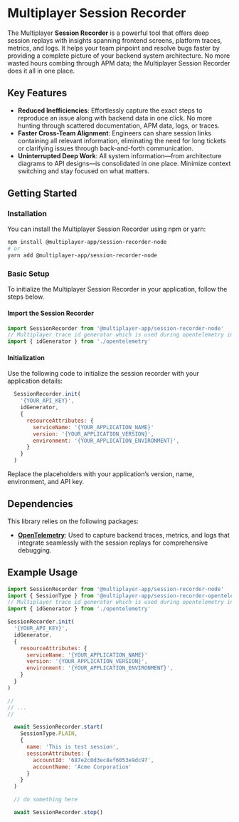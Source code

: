# Multiplayer Session Recorder

The Multiplayer **Session Recorder** is a powerful tool that offers deep session replays with insights spanning frontend screens, platform traces, metrics, and logs. It helps your team pinpoint and resolve bugs faster by providing a complete picture of your backend system architecture. No more wasted hours combing through APM data; the Multiplayer Session Recorder does it all in one place.

## Key Features

- **Reduced Inefficiencies**: Effortlessly capture the exact steps to reproduce an issue along with backend data in one click. No more hunting through scattered documentation, APM data, logs, or traces.
- **Faster Cross-Team Alignment**: Engineers can share session links containing all relevant information, eliminating the need for long tickets or clarifying issues through back-and-forth communication.
- **Uninterrupted Deep Work**: All system information—from architecture diagrams to API designs—is consolidated in one place. Minimize context switching and stay focused on what matters.

## Getting Started

### Installation

You can install the Multiplayer Session Recorder using npm or yarn:

```bash
npm install @multiplayer-app/session-recorder-node
# or
yarn add @multiplayer-app/session-recorder-node
```

### Basic Setup

To initialize the Multiplayer Session Recorder in your application, follow the steps below.

#### Import the Session Recorder

```javascript
import SessionRecorder from '@multiplayer-app/session-recorder-node'
// Multiplayer trace id generator which is used during opentelemetry initialisation
import { idGenerator } from './opentelemetry'
```

#### Initialization

Use the following code to initialize the session recorder with your application details:

```javascript
  SessionRecorder.init(
    '{YOUR_API_KEY}',
    idGenerator,
    {
      resourceAttributes: {
        serviceName: '{YOUR_APPLICATION_NAME}'
        version: '{YOUR_APPLICATION_VERSION}',
        environment: '{YOUR_APPLICATION_ENVIRONMENT}',
      }
    }
  )
```

Replace the placeholders with your application’s version, name, environment, and API key.

## Dependencies

This library relies on the following packages:

- **[OpenTelemetry](https://opentelemetry.io/)**: Used to capture backend traces, metrics, and logs that integrate seamlessly with the session replays for comprehensive debugging.

## Example Usage

```javascript
import SessionRecorder from '@multiplayer-app/session-recorder-node'
import { SessionType } from '@multiplayer-app/session-recorder-opentelemetry'
// Multiplayer trace id generator which is used during opentelemetry initialisation
import { idGenerator } from './opentelemetry'

SessionRecorder.init(
  '{YOUR_API_KEY}',
  idGenerator,
  {
    resourceAttributes: {
      serviceName: '{YOUR_APPLICATION_NAME}'
      version: '{YOUR_APPLICATION_VERSION}',
      environment: '{YOUR_APPLICATION_ENVIRONMENT}',
    }
  }
)

//
// ...
//

  await SessionRecorder.start(
    SessionType.PLAIN,
    {
      name: 'This is test session',
      sessionAttributes: {
        accountId: '687e2c0d3ec8ef6053e9dc97',
        accountName: 'Acme Corporation'
      }
    }
  )

  // do something here

  await SessionRecorder.stop()

```
